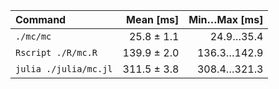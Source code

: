 | Command | Mean [ms] | Min…Max [ms] |
|:---|---:|---:|
| `./mc/mc` | 25.8 ± 1.1 | 24.9…35.4 |
| `Rscript ./R/mc.R` | 139.9 ± 2.0 | 136.3…142.9 |
| `julia ./julia/mc.jl` | 311.5 ± 3.8 | 308.4…321.3 |
